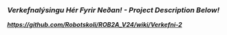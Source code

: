 ### ***Verkefnalýsingu Hér Fyrir Neðan! -  Project Description Below!***

***https://github.com/Robotskoli/ROB2A_V24/wiki/Verkefni-2***
